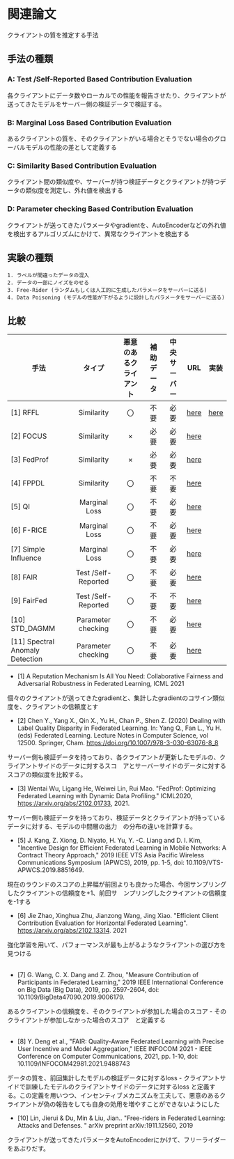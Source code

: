 # 関連論文

クライアントの質を推定する手法

## 手法の種類

### A: Test /Self-Reported Based Contribution Evaluation

各クライアントにデータ数やローカルでの性能を報告させたり、クライアントが送ってきたモデルをサーバー側の検証データで検証する。

### B: Marginal Loss Based Contribution Evaluation

あるクライアントの質を、そのクライアントがいる場合とそうでない場合のグローバルモデルの性能の差として定義する

### C: Similarity Based Contribution Evaluation

クライアント間の類似度や、サーバーが持つ検証データとクライアントが持つデータの類似度を測定し、外れ値を検出する


### D: Parameter checking Based Contribution Evaluation

クライアントが送ってきたパラメータやgradientを、AutoEncoderなどの外れ値を検出するアルゴリズムにかけて、異常なクライアントを検出する

## 実験の種類

    1. ラベルが間違ったデータの混入
    2. データの一部にノイズをのせる
    3. Free-Rider (ランダムもしくは人工的に生成したパラメータをサーバーに送る)
    4. Data Poisoning (モデルの性能が下がるように設計したパラメータをサーバーに送る)

## 比較

| 手法  |    タイプ     | 悪意のあるクライアント | 補助データ | 中央サーバー |                                  URL                                  | 実装|
|----|:----------:|:-------------:|:-----:|:------:|:---------------------------------------------------------------------:|:---:|
|[1] RFFL  | Similarity |       〇       |  不要   |   必要   |            [here](https://arxiv.org/pdf/2011.10464v2.pdf)             | [here](./src/rffl/) |
|[2] FOCUS | Similarity |       ×       |  必要   |   必要   | [here](https://link.springer.com/chapter/10.1007/978-3-030-63076-8_8) |
|[3] FedProf|Similarity|×|必要|必要| [here](https://arxiv.org/abs/2102.01733) |
|[4] FPPDL|Similarity|〇|不要|不要|[here](https://arxiv.org/pdf/1906.01167.pdf)|
|[5] QI|Marginal Loss|〇|不要|必要| [here](https://arxiv.org/abs/2007.06236) |
|[6] F-RICE|Marginal Loss|〇|不要|必要| [here](https://arxiv.org/abs/2102.13314)|
|[7] Simple Influence|Marginal Loss|〇|不要|必要|[here](https://ieeexplore.ieee.org/document/9006179)|
|[8] FAIR|Test /Self-Reported|〇|不要|必要| [here](https://ieeexplore.ieee.org/document/9488743)|
|[9] FairFed|Test /Self-Reported|〇|不要|不要| [here](https://ieeexplore.ieee.org/document/9425266) |
|[10] STD_DAGMM|Parameter checking|〇|不要|必要| [here](https://arxiv.org/abs/1911.12560) |
|[11] Spectral Anomaly Detection|Parameter checking|〇|不要|必要| [here](https://arxiv.org/abs/2002.00211) |

- [1] A Reputation Mechanism Is All You Need: Collaborative Fairness and Adversarial Robustness in Federated Learning, ICML 2021

個々のクライアントが送ってきたgradientと、集計したgradientのコサイン類似度を、クライアントの信頼度とす　　
<br/>

- [2] Chen Y., Yang X., Qin X., Yu H., Chan P., Shen Z. (2020) Dealing with Label Quality Disparity in Federated Learning. In: Yang Q., Fan L., Yu H. (eds) Federated Learning. Lecture Notes in Computer Science, vol 12500. Springer, Cham. https://doi.org/10.1007/978-3-030-63076-8_8

サーバー側も検証データを持っており、各クライアントが更新したモデルの、クライアントサイドのデータに対するスコ　アとサーバーサイドのデータに対するスコアの類似度を比較する。
<br/>

- [3] Wentai Wu, Ligang He, Weiwei Lin, Rui Mao. "FedProf: Optimizing Federated Learning with Dynamic Data Profiling." ICML2020, https://arxiv.org/abs/2102.01733, 2021.

サーバー側も検証データを持っており、検証データとクライアントが持っているデータに対する、モデルの中間層の出力　の分布の違いを計算する。
<br/>

- [5] J. Kang, Z. Xiong, D. Niyato, H. Yu, Y. -C. Liang and D. I. Kim, "Incentive Design for Efficient Federated Learning in Mobile Networks: A Contract Theory Approach," 2019 IEEE VTS Asia Pacific Wireless Communications Symposium (APWCS), 2019, pp. 1-5, doi: 10.1109/VTS-APWCS.2019.8851649.

現在のラウンドのスコアの上昇幅が前回よりも良かった場合、今回サンプリングしたクライアントの信頼度を+1、前回サ　ンプリングしたクライアントの信頼度を-1する
<br/>

- [6] Jie Zhao, Xinghua Zhu, Jianzong Wang, Jing Xiao. "Efficient Client Contribution Evaluation for Horizontal Federated Learning". https://arxiv.org/abs/2102.13314. 2021

強化学習を用いて、パフォーマンスが最も上がるようなクライアントの選び方を見つける  
<br/>

- [7] G. Wang, C. X. Dang and Z. Zhou, "Measure Contribution of Participants in Federated Learning," 2019 IEEE International Conference on Big Data (Big Data), 2019, pp. 2597-2604, doi: 10.1109/BigData47090.2019.9006179.

あるクライアントの信頼度を、そのクライアントが参加した場合のスコア - そのクライアントが参加しなかった場合のスコア　と定義する  
<br/>

- [8] Y. Deng et al., "FAIR: Quality-Aware Federated Learning with Precise User Incentive and Model Aggregation," IEEE INFOCOM 2021 - IEEE Conference on Computer Communications, 2021, pp. 1-10, doi: 10.1109/INFOCOM42981.2021.9488743

データの質を、前回集計したモデルの検証データに対するloss - クライアントサイドで訓練したモデルのクライアントサイドのデータに対するloss と定義する。この定義を用いつつ、インセンティブメカニズムを工夫して、悪意のあるクライアントが偽の報告をしても自身の効用を増やすことができないようにした　　　
<br/>

- [10] Lin, Jierui & Du, Min & Liu, Jian.. "Free-riders in Federated Learning: Attacks and Defenses. " arXiv preprint arXiv:1911.12560, 2019

クライアントが送ってきたパラメータをAutoEncoderにかけて、フリーライダーをあぶりだす。
<br/>




